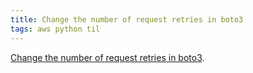 ```yaml
---
title: Change the number of request retries in boto3
tags: aws python til
---
```

[Change the number of request retries in boto3](https://stackoverflow.com/a/48568320).
